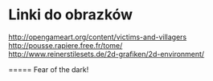 Linki do obrazków
=====
http://opengameart.org/content/victims-and-villagers <br>
http://pousse.rapiere.free.fr/tome/ <br>
http://www.reinerstilesets.de/2d-grafiken/2d-environment/ <br>




=====
Fear of the dark!
